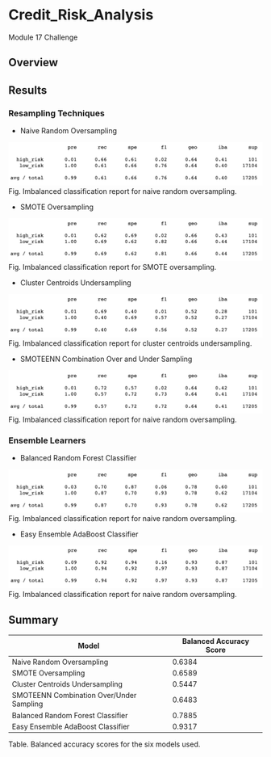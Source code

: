 # Credit_Risk_Analysis
Module 17 Challenge

## Overview


## Results

### Resampling Techniques

- Naive Random Oversampling

![Naive Random Oversampling](./Resources/Naive_Random_Oversampling.png)
Fig. Imbalanced classification report for naive random oversampling.

- SMOTE Oversampling

![SMOTE Oversampling](./Resources/SMOTE_Oversampling.png)
Fig. Imbalanced classification report for SMOTE oversampling.

- Cluster Centroids Undersampling

![Cluster Centroids Undersampling](./Resources/ClusterCentroids.png)
Fig. Imbalanced classification report for cluster centroids undersampling.

- SMOTEENN Combination Over and Under Sampling

![SMOTEENN Combination Over/Under Sampling](./Resources/SMOTEENN.png)
Fig. Imbalanced classification report for naive random oversampling.

### Ensemble Learners

- Balanced Random Forest Classifier

![Balanced Random Forest Classifier](./Resources/Balanced_Random_Forest_Classifier.png)
Fig. Imbalanced classification report for naive random oversampling.

- Easy Ensemble AdaBoost Classifier

![Easy Ensemble AdaBoost Classifier](./Resources/Easy_Ensemble_AdaBoost_Classifier.png)
Fig. Imbalanced classification report for naive random oversampling.


## Summary


| Model | Balanced Accuracy Score |
| --- | --- |
| Naive Random Oversampling | 0.6384 |
| SMOTE Oversampling | 0.6589 |
| Cluster Centroids Undersampling | 0.5447 |
| SMOTEENN Combination Over/Under Sampling | 0.6483 |
| Balanced Random Forest Classifier | 0.7885 |
| Easy Ensemble AdaBoost Classifier | 0.9317 |
Table. Balanced accuracy scores for the six models used.